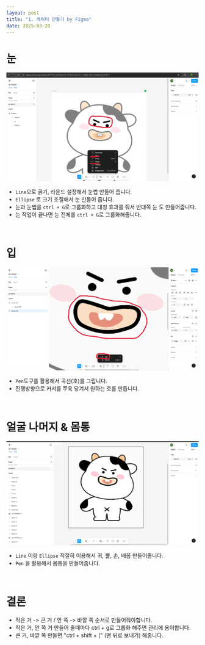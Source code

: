 ```yaml
---
layout: post
title: "1. 캐릭터 만들기 by Figma"
date: 2025-03-20
---
```


# 눈

<div style="text-align: center;">
	<img src="/사진들/피그마/캐릭터 눈.png" alt="alt text" />
</div>

- ```Line```으로 굵기, 라운드 설정해서 눈썹 만들어 줍니다.
- ```Ellipse``` 로 크기 조절해서 눈 만들어 줍니다.
- 눈과 눈썹을 ```ctrl + G```로 그룹화하고 대칭 효과를 줘서 반대쪽 눈 도 만들어줍니다.
- 눈 작업이 끝나면 눈 전체를 ```ctrl + G```로 그룹화해줍니다.

<br>

# 입

<div style="text-align: center;">
	<img src="/사진들/피그마/캐릭터 입.png" alt="alt text" />
</div>

- ```Pen```도구를 활용해서 곡선(호)를 그립니다.
- 진행방향으로 커서를 쭈욱 당겨서 원하는 호를 만듭니다.

<br> 

# 얼굴 나머지 & 몸통

<div style="text-align: center;">
	<img src="/사진들/피그마/나미지.png" alt="alt text" />
</div>

- ```Line``` 이랑 ```Ellipse``` 적절히 이용해서 귀, 뿔, 손, 배꼽 만들어줍니다.
- ```Pen``` 을 활용해서 몸통을 만들어줍니다.

<br>

# 결론

- 작은 거 -> 큰 거 / 안 쪽 -> 바깥 쪽 순서로 만들어줘야합니다.
- 작은 거, 안 쪽 거 만들어 줄때마다 ctrl + g로 그룹화 해주면 관리에 용이합니다.
- 큰 거, 바깥 쪽 만들면 "ctrl + shift + \[" (맨 뒤로 보내기) 해줍니다.
